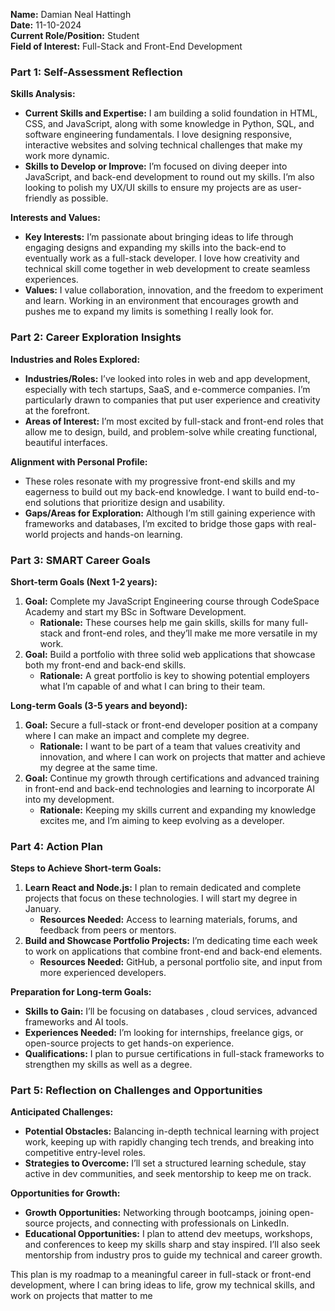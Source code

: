 **Name:** Damian Neal Hattingh  
**Date:** 11-10-2024  
**Current Role/Position:** Student  
**Field of Interest:** Full-Stack and Front-End Development  



### Part 1: Self-Assessment Reflection

**Skills Analysis:**  
- **Current Skills and Expertise:** I am building a solid foundation in HTML, CSS, and JavaScript, along with some knowledge in Python, SQL, and software engineering fundamentals. I love designing responsive, interactive websites and solving technical challenges that make my work more dynamic.
- **Skills to Develop or Improve:** I’m focused on diving deeper into JavaScript, and back-end development to round out my skills. I’m also looking to polish my UX/UI skills to ensure my projects are as user-friendly as possible.

**Interests and Values:**  
- **Key Interests:** I’m passionate about bringing ideas to life through engaging designs and expanding my skills into the back-end to eventually work as a full-stack developer. I love how creativity and technical skill come together in web development to create seamless experiences.
- **Values:** I value collaboration, innovation, and the freedom to experiment and learn. Working in an environment that encourages growth and pushes me to expand my limits is something I really look for.



### Part 2: Career Exploration Insights

**Industries and Roles Explored:**  
- **Industries/Roles:** I’ve looked into roles in web and app development, especially with tech startups, SaaS, and e-commerce companies. I’m particularly drawn to companies that put user experience and creativity at the forefront.
- **Areas of Interest:** I’m most excited by full-stack and front-end roles that allow me to design, build, and problem-solve while creating functional, beautiful interfaces.

**Alignment with Personal Profile:**  
- These roles resonate with my progressive front-end skills and my eagerness to build out my back-end knowledge. I want to build end-to-end solutions that prioritize design and usability.  
- **Gaps/Areas for Exploration:** Although I’m still gaining experience with frameworks and databases, I’m excited to bridge those gaps with real-world projects and hands-on learning.



### Part 3: SMART Career Goals

**Short-term Goals (Next 1-2 years):**  
1. **Goal:** Complete my JavaScript Engineering course through CodeSpace Academy and start my BSc in Software Development.
   - **Rationale:** These courses help me gain skills, skills for many full-stack and front-end roles, and they’ll make me more versatile in my work.
2. **Goal:** Build a portfolio with three solid web applications that showcase both my front-end and back-end skills.
   - **Rationale:** A great portfolio is key to showing potential employers what I’m capable of and what I can bring to their team.

**Long-term Goals (3-5 years and beyond):**  
1. **Goal:** Secure a full-stack or front-end developer position at a company where I can make an impact and complete my degree.
   - **Rationale:** I want to be part of a team that values creativity and innovation, and where I can work on projects that matter and achieve my degree at the same time.
2. **Goal:** Continue my growth through certifications and advanced training in front-end and back-end technologies and learning to incorporate AI into my development.
   - **Rationale:** Keeping my skills current and expanding my knowledge excites me, and I’m aiming to keep evolving as a developer.



### Part 4: Action Plan

**Steps to Achieve Short-term Goals:**  
1. **Learn React and Node.js:** I plan to remain dedicated and complete projects that focus on these technologies. I will start my degree in January.
   - **Resources Needed:** Access to learning materials, forums, and feedback from peers or mentors.
2. **Build and Showcase Portfolio Projects:** I’m dedicating time each week to work on applications that combine front-end and back-end elements.
   - **Resources Needed:** GitHub, a personal portfolio site, and input from more experienced developers.

**Preparation for Long-term Goals:**  
- **Skills to Gain:** I’ll be focusing on databases , cloud services, advanced frameworks and AI tools.
- **Experiences Needed:** I’m looking for internships, freelance gigs, or open-source projects to get hands-on experience.
- **Qualifications:** I plan to pursue certifications in full-stack frameworks to strengthen my skills as well as a degree.



### Part 5: Reflection on Challenges and Opportunities

**Anticipated Challenges:**  
- **Potential Obstacles:** Balancing in-depth technical learning with project work, keeping up with rapidly changing tech trends, and breaking into competitive entry-level roles.
- **Strategies to Overcome:** I’ll set a structured learning schedule, stay active in dev communities, and seek mentorship to keep me on track.

**Opportunities for Growth:**  
- **Growth Opportunities:** Networking through bootcamps, joining open-source projects, and connecting with professionals on LinkedIn.
- **Educational Opportunities:** I plan to attend dev meetups, workshops, and conferences to keep my skills sharp and stay inspired. I’ll also seek mentorship from industry pros to guide my technical and career growth.

This plan is my roadmap to a meaningful career in full-stack or front-end development, where I can bring ideas to life, grow my technical skills, and work on projects that matter to me
